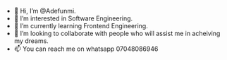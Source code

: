 - 👋 Hi, I’m @Adefunmi.
- 👀 I’m interested in Software Engineering.
- 🌱 I’m currently learning Frontend Engineering.
- 💞️ I’m looking to collaborate with people who will assist me in acheiving my dreams.
- 📫 You can reach me on whatsapp 07048086946

<!---
Adefunmi/Adefunmi is a ✨ special ✨ repository because its `README.md` (this file) appears on your GitHub profile.
You can click the Preview link to take a look at your changes.
--->
